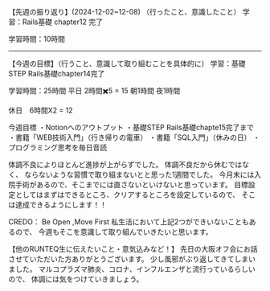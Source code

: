 【先週の振り返り】(2024-12-02~12-08)
（行ったこと、意識したこと）
学習：Rails基礎 chapter12 完了
	   
学習時間：10時間
***

【今週の目標】（行うこと、意識して取り組むことを具体的に）
学習：基礎STEP  Rails基礎chapter14完了

学習時間：25時間
平日  2時間✖️5 = 	15
朝1時間
夜1時間

休日　6時間X2 = 12

今週目標
・Notionへのアウトプット
・基礎STEP  Rails基礎chapte15完了まで
・書籍「WEB技術入門」（行き帰りの電車）
・書籍「SQL入門」（休みの日）
・プログラミング思考を毎日音読

体調不良によりほとんど進捗が上がらずでした。
体調不良だから休むではなく、
ならないような習慣で取り組まないとと思った1週間でした。
今月末には入院手術があるので、そこまでには直さないといけないと思っています。
目標設定としてはまずはできるところ、クリアするところを設定しているので、
そこは達成できるようにします！！

CREDO： Be Open ,Move First
私生活において上記2つができいないこともあるので、
今週もそこを意識して取り組んでいきたいと思います。

【他のRUNTEQ生に伝えたいこと・意気込みなど！】
先日の大阪オフ会にお話させていただいた方ありがとうございます。
少し風邪がぶり返してきてしまいました。
マルコプラズマ肺炎、コロナ、インフルエンザと流行っているらしいので、
体調には気をつけていきましょう。